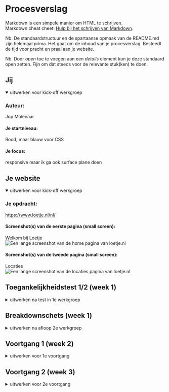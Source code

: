 # Procesverslag
Markdown is een simpele manier om HTML te schrijven.  
Markdown cheat cheet: [Hulp bij het schrijven van Markdown](https://github.com/adam-p/markdown-here/wiki/Markdown-Cheatsheet).

Nb. De standaardstructuur en de spartaanse opmaak van de README.md zijn helemaal prima. Het gaat om de inhoud van je procesverslag. Besteedt de tijd voor pracht en praal aan je website.

Nb. Door *open* toe te voegen aan een *details* element kun je deze standaard open zetten. Fijn om dat steeds voor de relevante stuk(ken) te doen.





## Jij

<details open>
  <summary>uitwerken voor kick-off werkgroep</summary>

  ### Auteur:
  Jop Molenaar

  #### Je startniveau:
  Rood, maar blauw voor CSS

  #### Je focus:
  responsive maar ik ga ook surface plane doen
 
</details>





## Je website

<details open>
  <summary>uitwerken voor kick-off werkgroep</summary>

  ### Je opdracht:
  https://www.loetje.nl/nl/

  #### Screenshot(s) van de eerste pagina (small screen): 
  Welkom bij Loetje  
  <img src="readme-images/screencapture-loetje-nl-nl-2022-09-05-15_18_22.png" width="375px" alt="Een lange screenshot van de home pagina van loetje.nl">

  #### Screenshot(s) van de tweede pagina (small screen):
  Locaties  
  <img src="readme-images/screencapture-loetje-nl-nl-locaties-2022-09-05-15_20_46.png" width="375px" alt="Een lange screenshot van de locaties pagina van loetje.nl">
 
</details>



## Toegankelijkheidstest 1/2 (week 1)

<details>
  <summary>uitwerken na test in 1e werkgroep</summary>

  ### Bevindingen
  Lijst met je bevindingen die in de test naar voren kwamen:
  - De taal staat fout in de html.
  - De screenreader zegt bij de headings alleen banner.
  - De screenreader zegt sommige teksten wel op de banner en sommige niet.
  - Bij #delekkerstebiefstuk zijn de foto's een link 
  - Bij #delekkerstebiefstuk hoor je niet wat de foto is. 
  - Je komt vast te zitten in de popup met de screenreader.
  - Met Tab kan je soms niet goed zien waar je bent.(focus)
  - Bij de menu knopjes kan je helemaal niet zien dat je erop bent met tab.(focus)
  - Je kan met pijltjes alleen naar boven en beneden maar niet naar andere knopjes of links.
  - Menu heeft geen hover en sommige links hebben ook geen hover zoals een "lees meer" veranderd niet op de homepagina van een banner maar "menubeurt" veranderd wel.
  - Kleuren blind gaat gewoon goed.
  - Er is geen darkmode.
  - Elastiek om je vingers is geen probleem.
  - Bril met 2 blokjes: geen probleem.
  - Bril met vlekken: De toets onder de menukaart button kan je bijna niet lezen. Voor de rest is het geen probleem.
  - Bril met blur: niks te lezen.
  - Bril met geel filter: Alles is prima te lezen.
  - Bril met klein doorkijkpunt: links werden wazig waardoor ik bij de locatie pagina helemaal niks kan lezen. Bij de homepagina: kan headings lezen maar kleine tekst niet. Cadeaukaart en bieftsuk 0.0 kopjes is ook mielijk te zien. FAQ is ook moeilijk te lezen maar de kopjes kan ik wel lezen.
  - Ballon(concentratie): De welkom bij loetje tekst is een beetje lang.
  - Parkinson: Je kan alles aanklikken en goed scrollen. Knopjes en links zijn groot genoeg. Bij locaties zijn de locatie's een beetje gevoelig.




  #### Screenreader
  Hier korte omschrijving (met indien nodig afbeeldingen)
  <!-- - De taal staat fout in de html.
  - De screenreader zegt bij de headings alleen banner.
  - De screenreader zegt sommige teksten wel op de banner en sommige niet.
  - Bij #delekkerstebiefstuk zijn de foto's een link 
  - Bij #delekkerstebiefstuk hoor je niet wat de foto is. 
  - Je komt vast te zitten in de popup met de screenreader. -->

- De site kan zeker beter als je een screenreader gebruikt. De taal staat in het engels terwijl de site in het nederlands is en er staan wat alts niet goed.


  Hier een omschrijving van hoe het opgelost kan worden (met indien nodig afbeeldingen)
  
  - De taal goed zetten in de html, wat alts goed maken -> goede omschrijving. 


  #### Muis en Toetsenbord 
  Hier korte omschrijving (met indien nodig afbeeldingen)
  <!-- - Met Tab kan je soms niet goed zien waar je bent.(focus)
  - Bij de menu knopjes kan je helemaal niet zien dat je erop bent met tab.(focus)
  - Je kan met pijltjes alleen naar boven en beneden maar niet naar andere knopjes of links.
  - Menu heeft geen hover en sommige links hebben ook geen hover zoals een "lees meer" veranderd niet op de homepagina van een banner maar "menubeurt" veranderd wel. -->

- De focus state is niet goed ontworpen of ontbreekt, met de pijltjes kan je niet switchen tussen de linkjes, dit kan alleen met tab en hiermee kan je niet terug. Er ontbreken wat hover states.


  Hier een omschrijving van hoe het opgelost kan worden (met indien nodig afbeeldingen)
  - De focus state bij elk element waar je langs kan komen goed herkenbaar maken. Hover states aanmaken, kijken of je ook met pijltjes tussen linkjes kan switchen.

  #### Motoriek (shocks, elastiekjes)
  Hier korte omschrijving (met indien nodig afbeeldingen)
  <!-- - Elastiek om je vingers is geen probleem.
  - Ballon(concentratie): De welkom bij loetje tekst is een beetje lang.
  - Parkinson: Je kan alles aanklikken en goed scrollen. Knopjes en links zijn groot genoeg. Bij locaties zijn de locatie's een beetje gevoelig. -->

- Sommige teksten zijn iets te lang voor mensen met concentratie problemen, en bij de locatie pagina zijn de locatie's een beetje gevoelig. 

  Hier een omschrijving van hoe het opgelost kan worden (met indien nodig afbeeldingen)
- te lange teksten inkorten, overflow-x: snap nog iets op de locatie pagina toepassen.

  #### Visueel (brillen, contrast, kleurenblind, dark/light). 
  Hier korte omschrijving (met indien nodig afbeeldingen)
  

- Er ontbreekt een darkmode, en de brillen met blur, vlekken of kleine doorkijk gaatjes is de kleine tekst niet of erg lastig te lezen. Zeker op de locatie pagina.


  Hier een omschrijving van hoe het opgelost kan worden (met indien nodig afbeeldingen)
- contrast aansterken?, font size vergroten? 
</details>



## Breakdownschets (week 1)

<details>
  <summary>uitwerken na afloop 2e werkgroep</summary>

  ### de hele pagina: 
  <img src="readme-images/loetjetwee.png" width="375px" alt="breakdown van de hele pagina">

  ### dynamisch deel (bijv menu): 
  <img src="readme-images/loetje.png" width="375px" alt="breakdown van de hele tweede pagina">


</details>





## Voortgang 1 (week 2)

<details>
  <summary>uitwerken voor 1e voortgang</summary>

  ### Stand van zaken
  Hier dit ging goed & dit was lastig (neem ook screenshots op van delen van je website en code)
  De waardes vinden van bepaalde elementen ging goed maar het positioneren vind ik nog erg lastig, zeker omdat diegene die het heeft gemaakt het totaal niet semantisch in orde heeft gemaakt. Dit zorgt ervoor dat ik met minder middelen hetzelfde moet gaan maken. Vooral de navigatie van de header positioneren (hier gaat ook een vraag over) en eht eerste plaatje in de main vind ik lastig nu. Verder gaat het prima.

  <img src="readme-images/headerspacing.png" width="375px" alt="header spacing van loetje zelf">

  <img src="readme-images/eersteafbmain.png" width="375px" alt="eerste afbeelding in de main van mijn website">


  ### Agenda voor meeting
  samen met je groepje opstellen

  | Jop Molenaar   | Nina               | Liam          | Tijme        |
  | ---            | ---                | ---          | ---           |
  | dit bespreken  | en dit             | Niet aanwezig| Niet aanwezig |
  | en dat ook nog | dit als er tijd is |      .       | .             |
  | ...            | ...                | ...          | ...           |

Jop wil ik bespreken: 
- Cadeaukaart en bieftsuk 0.0 uit de lijst apart maken. (wrap en spacing met div, mag ik dat doen?)
- Mag ik een section plaatsen in de header om m zo te kunnen centreren als de pagina grooter wordt dan ...px
- Moet ik de header afbeelding als background img zetten ipv een img in de html? (zo wordt ie alleen niet opgenoemd door de screenreader denk ik)

Planning: Eerst alle css, terwijl je de css doet ben je bezig met de responsiveness en daarna ga ik pas extra css toepassen (dark mode, :active, :focus, :hover etc)



Nina wil dit bespreken:
Vraag week 2 (vorige week) Vraag? Hoe maak ik de achtergrond van mijn buttons transparent (omdat het foto's zijn in bepaalde vormen  

Antwoord: (HULP JOP) Zet de foto' als linkjes i.p.v buttons hierdoor wordt je achtergrond wel transparent.



  ### Verslag van meeting
  hier na afloop snel de uitkomsten van de meeting vastleggen

  - 2 aparte ul's gebruiken
  - 1 div mag ik gebruiken om zo de header te centreren.
  - position:absolute en verder nog wat dingen waardoor die nu goed staat.
  
  nog wat extra punten: 
  - Het font is hetzelfde nu
  - ik mag geen px gebruiken
  

</details>





## Voortgang 2 (week 3)

<details>
  <summary>uitwerken voor 2e voortgang</summary>

  ### Stand van zaken
  hier dit ging goed & dit was lastig (neem ook screenshots op van delen van je website en code)

  Ik heb hele goede voortgang geboekt. De site ziet er al bijna af uit. Wel heb ik nog wat kleine detail dingetjes die ik zelf niet wist op te lossen want dan zie ik niet precies wat er gebeurt in de code. Verder heb ik een aantal vragen waar ik het antwoord al bijna op weet maar voor de zekerheid ga ik het toch even vragen want wie weet kan je hetzelfde resultaat krijgen op een andere manier. 
  <img src="readme-images/" width="375px" alt="">
  <img src="readme-images/" width="375px" alt="">
  <img src="readme-images/" width="375px" alt="">

  ### Agenda voor meeting
  samen met je groepje opstellen

  | Jop     | Nina         | Liam    | Tijme       |
  | ---            | ---                | ---          | ---              |
  | dit bespreken  | en dit             | en ik dit    | en dan ik dat    |
  | en dat ook nog | dit als er tijd is | nog een punt | dit wil ik zeker |
  | ...            | ...                | ...          | ...              |


Jop wil dit bespreken: 
- De ene li is groter dan de ander als het grid komt in de main, hoe komt dat en hoe fix ik dit?
- Hoe zou ik de vragen buttons kunnen laten uitlklappen?
- Het kopje in de header bestaat uit 2 delen op de echte site. Mag ik dit laten of???
- Hoe kom ik aan de iconen van de socials?
- Moet ik die 5 verschillende foto's bovenaan in de main ook doen?



Nina wil dit bespreken: 
- Vraag 1: Logo staat nu heel raar geplaatst in mijn html, is hier een handigere manier voor?

- Vraag 2: Hoe zet ik uit dat het over elkaar gaat als ik het groter maak? ik heb width: VW gedaan en dat betekent dat het groot word als ik het groter maak en dat moet maar het moet niet over elkaar.

- Vraag 3: Ik loop vast met de achtergrond omdat dat allemaal met css is gedaan, hoe maak ik hier een begin mee?

- Vraag 4: Hoe geef ik een img/link een hover effect? 


Liam wil dit bespreken:



Tijme wil dit bespreken:

- Mag dit: < li >< a >< img >content< img >< a >< li >?
- Ga ik de goeie kant op met mijn radiobuttons?
- 3 verschillende labels?
- is er een manier om je hele site in 1 keer in het midden uit te lijnen?
- custom font: wat doe ik fout?????????
- is het mogelijk om de more knop naar rechts te flexen??

  ### Verslag van meeting
  hier na afloop snel de uitkomsten van de meeting vastleggen

- 100% height en margin-bottom = 0
- met  < details >
- verder vragen aan Sanne.
- de svg uit de html van loetje kopieren
- ja met en foto carrousel met snap type iets, en mss linkjes dat je naar die foto's kan gaan







## Toegankelijkheidstest 2/2 (week 4)

<details>
  <summary>uitwerken na test in 8e werkgroep</summary>

  ### Bevindingen
  Lijst met je bevindingen die in de test naar voren kwamen (geef ook aan wat er verbeterd is):
  Wat er nog mis is en nog verbeterd kan worden:
  
  De test ging goed. Je kan al zien dat mijn site toegangkelijker is dan de echte site. Dat komt omdat op elk element waar je op kan en zou moeten kunnen hoveren alles states zitten. Ook zijn die states duidelijker dan op de echte site. 
  De screennreader is duidelijk en staat op mijn site in de goede taal.
  Alle alts en aria-labels staan goed dus de mensen die niet goed kunnen zien en een screenreader gebruiken kunnen zich wat voorstellen van mijn site en ze worden niet gek van alle nmmers en dingen die worden opgenoemd als ze op een afbeelding komen zoals op de echte loetje website.

 Natuurlijk kunnen er altijd dingen beter en dat kwam ook uit de test. Die resultaten kan je hieronder zien.


  #### Screenreader

  - Bij de locatie pagina ziet de screenreader niet dat het een telefoonnummer is in de ul naast de map dus leest die dat als een groot getal op.


  Hier een omschrijving van hoe het opgelost kan worden (met indien nodig afbeeldingen)

  - Dit kan opgelost worden met aria-labels. 
   <img src="readme-images/" width="375px" alt="">


  #### Muis en Toetsenbord 

  - De tab functie bij het carousel doet het daar heel raar.
  - Bij de pagina "locaties" zijn de locaties geen buttons.
  - De linkjes op de foto's in de eerste sectie van de main hebben geen states.


  Hier een omschrijving van hoe het opgelost kan worden (met indien nodig afbeeldingen)
  - Ik heb een idee hoe ik dit kan oplossen maar daar heb ik wel javascript voor nodig. Dit is geen probleem maar ik heb nu al weer een stukje code maar dat doet het deels wel deels niet. Het doel van dat stukje code is dat het detecteerd wanneer een element in de lijst een focus heeft. En op deze actie komt er een class op de ul waardoor de 4 afbeeldingen worden verdeeld over de eerste sectie in de main waardoor ze allemaal tegelijkertijd te zien zijn. En dus geen rare dingen gebeuren waar content opeens verdwijnt.
  <img src="readme-images/javascriptcode.png" width="375px" alt="Stukje code van javascript">
  <img src="readme-images/contentweg.png" width="375px" alt="Content opeens weg als je door het carousel tabt">

  - Ik heb buttons om content in de li gezet. 
  - Ik heb er states voor geschreven.

  #### Motoriek (shocks, elastiekjes)

  - Met parkinson swipe ik perongeluk naar de locatie's pagina (de vorige pagina eigenlijk).

  Hier een omschrijving van hoe het opgelost kan worden (met indien nodig afbeeldingen)
  -  Dit heb ik op gelost met overscroll-behavior-x: none; het werkt nu wel maar ik moet nog even navragen of dit wel de beste oplossing is en of het wel mag.

  #### Visueel (brillen, contrast, kleurenblind, dark/light). 
  
  - Het kleinste lettertype is nog te klein. ("loetje is 45 jaar").
  - Er is nog geen darkmode.

  Hier een omschrijving van hoe het opgelost kan worden (met indien nodig afbeeldingen)
  - Ik heb ik de @media op verschillende breakpoints het lettertype vergroot. 
  en sowieso het kleinste lettertype 1em gegeven.
  - De darkmode ga ik nog maken.



</details>





## Voortgang 3 (week 4)

<details>
  <summary>uitwerken voor 3e voortgang</summary>

  ### Stand van zaken
  hier dit ging goed & dit was lastig (neem ook screenshots op van delen van je website en code)

  De voortgang gaat prima, heb nog wat laatste dingetjes die ik nog moet oplossen.
  heb niet super veel vooruitgang geboekt met de opmaak van de site maar heb vooral tijd besteedt aan het opruimen van de css.
  <img src="readme-images/homeeerstestuk.png" width="375px" alt="homepagina eerste stuk">
  <img src="readme-images/hometweedestuk.png" width="375px" alt="homepagina tweede stuk">
  <img src="readme-images/locatiepaginaaf" width="375px" alt="Locaties pagina">



  ### Agenda voor meeting
  samen met je groepje opstellen

  | Jop            | Nina               | tijme        | liam             |
  | ---            | ---                | ---          | ---              |
  | dit bespreken  | en dit             | en ik dit    | en dan ik dat    |
  | en dat ook nog | dit als er tijd is | nog een punt | dit wil ik zeker |
  | ...            | ...                | ...          | ...              |


Vragen Jop:
- Ik heb een idee hoe ik dat probleem bij de eerste sectie bij de main kan oplossen maar ik heb nu een stukje code in javascript daarvoor maar dat doet het deels wel deels niet. Het doel van dat stukje code is dat het ziet wanneer een element in de lijst een focus heeft. En op deze actie komt er een class op de ul waardoor de 4 afbeeldingen worden verdeeld over de eerste sectie in de main waardoor ze allemaal tegelijkertijd te zien zijn. En dus geen rare dingen gebeuren waar content opeens verdwijnt.
 -  ik heb overscroll-behavior-x: none; gebruikt, het werkt nu wel maar is dit wel de beste oplossing en mag het wel.

 - de main bugged bij mij.
 <img src="readme-images/bugscreenshot.png" width="375px" alt="Bug na refresh">
<img src="readme-images/bugscreenshottwee.png" width="375px" alt="Bug na refresh twee">

- En ik heb een vraag over dat 1 van de titels aan de kant blijft plakken zoals dit:
<img src="readme-images/htweeaandekantvast.png" width="375px" alt="h2 aan de kant">

Vragen Nina:
- Background kleur bij mijn 2de pagina moet zwart, ik heb beide mijn body’s een class gegeven alleen het doet gek als ik verander, hoe los ik dit op?
- Hulp bij dark/light mode bij me site, invert of filter voor mijn achtergrond?
- Pijl als je op klikt dat het dan weer naar boven springt (2de pagina)

Vragen Tijme:

- Waarom luistert 1e <li> niet naar justify content en de andere wel?
- Kan een border uitvagen op het einde?
-  Hoe 2 texten in een container uit elkaar zetten? (Mag je 2 html elementen gebruiken?)

Vragen Liam:


  ### Verslag van meeting
  hier na afloop snel de uitkomsten van de meeting vastleggen

  - focus-within
  - Knopje voor maken
  - Nog wat h2 bij de sections gedaan voor de semantiek.
  - ...

</details>





## Eindgesprek (week 5)

<details>
  <summary>uitwerken voor eindgesprek</summary>

  ### Je uitkomst - karakteristiek screenshots:
  <img src="readme-images/locatiespaginaeind.png" width="375px" alt="locatiespagina af">
  <img src="readme-images/indexeerstemain.png" width="375px" alt="index">
    <img src="readme-images/indexeind.png" width="375px" alt="index">
   <img src="readme-images/footereind.png" width="375px" alt="footer">

  ### Dit ging goed/Heb ik geleerd: 
  Het coderen ging goed, ik moest even inkomen maar daarna ging hetr snel. Ik heb veel uitgeprobeerd maar niet alles is gelukt. Ik heb meer css geschreven dan vorige vakken dus dat zit nu beter in mijn hoofd en ik heb nieuwe css regels geleerd zoals het gebruik van roots, details en gradients.
  Ook heb ik veel meer geleerd over hoe je nou een website toegankelijk maakt van iedereen en dat ga ik ook zeker gebruiken in de toekomst.
<img src="readme-images/responisivegingergmakkelijk.png" width="375px" alt="responsive foto">


  ### Dit was lastig/Is niet gelukt:
  Ik heb het niet voor melkaar gekregen om nog een uitklap menu bovenin de header met toegankelijkheids knopjes zoals hoog contrast, lettertype vergroten en overscroll-behavior-x uit te zetten voor parkinson. Het menu'tje was er wel maar het deed heel raar met focussen en uitklappen. Ook was het contrast maken met hovers moeilijk in de hoge contrast modes. en de lettertypes vergroten kreeg ik niet voor melkaar. Ik heb een studente assistent gevraagt mij te helpen maar dat lukte haar ook niet. O0k was mijn tijd bijna voorbij dus heb ik alles maar verwijderd om het nog netjes te maken. Dit stond in de header en ik heb wat foto's hoe het eruit zag:

< section >
			<h2 class="visually-hidden">Toegankelijkheid menu</h2>

			<button aria-label="open toegankelijkheid menu" >
				<span></span>
				<span></span>
				<span></span>
			</button>

			<button>Hoog contrast</button>
			<button>Overflow-x uit</button>
		< / section >

 <img src="readme-images/toegankelijkheidmenu.png" width="375px" alt="toegankelijkheids menu">
 <img src="readme-images/toegankelijkheidmenuopen.png" width="375px" alt="toegankelijkheids menu open">
 <img src="readme-images/hoogcontrastmoeilijk.png" width="375px" alt="hoog contrast foto">       


Ook heb ik nog problemen met dat de linkjes eerst foccussen als je erop klikt waardoor je er niet op kan klikken. geen idee hoe dat komt.
  <img src="readme-images/focusstatelijftaan.png" width="375px" alt="focus state staat nog aan.">
</details>





## Bronnenlijst

<details open>
  <summary>continu bijhouden terwijl je werkt</summary>

  Nb. Wees specifiek ('css-tricks' als bron is bijv. niet specifiek genoeg).
  
  1. carousel: https://css-tricks.com/css-only-carousel/
  2. map: https://google-map-generator.com/
  3. hover in nav: https://codepen.io/shooft/pen/qBogPoM?editors=1100
  4. shadows: https://getcssscan.com/css-box-shadow-examples
  5. hamburgermenu button: https://codepen.io/shooft/pen/dymRMBZ
  6. list style: https://developer.mozilla.org/en-US/docs/Web/CSS/list-style-type
  7. hide h2 https://codepen.io/shooft/pen/rNvJyov

</details>